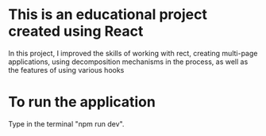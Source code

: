 # This is an educational project created using React

In this project, I improved the skills of working with rect, creating multi-page applications, using decomposition mechanisms in the process, as well as the features of using various hooks

# To run the application

Type in the terminal "npm run dev".